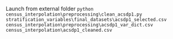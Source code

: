 Launch from external folder
```python census_interpolation\preprocessing\clean_acsdp1.py stratification_variables\final_datasets\acsdp1_selected.csv census_interpolation\preprocessing\acsdp1_var_dict.csv census_interpolation\acsdp1_cleaned.csv```